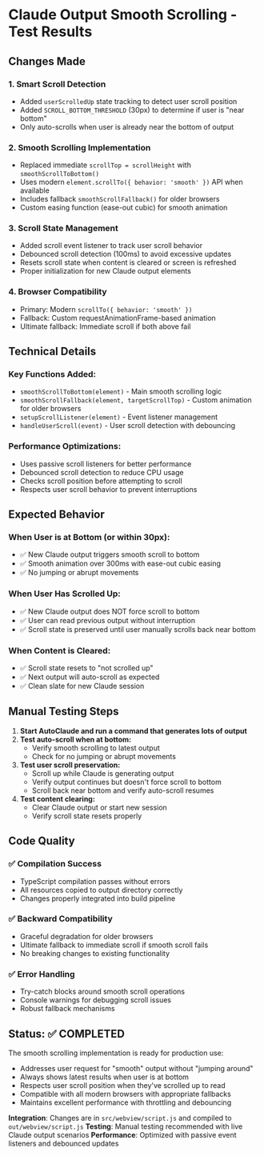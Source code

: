 # Claude Output Smooth Scrolling - Test Results

## Changes Made

### 1. Smart Scroll Detection
- Added `userScrolledUp` state tracking to detect user scroll position
- Added `SCROLL_BOTTOM_THRESHOLD` (30px) to determine if user is "near bottom"
- Only auto-scrolls when user is already near the bottom of output

### 2. Smooth Scrolling Implementation
- Replaced immediate `scrollTop = scrollHeight` with `smoothScrollToBottom()`
- Uses modern `element.scrollTo({ behavior: 'smooth' })` API when available
- Includes fallback `smoothScrollFallback()` for older browsers
- Custom easing function (ease-out cubic) for smooth animation

### 3. Scroll State Management
- Added scroll event listener to track user scroll behavior
- Debounced scroll detection (100ms) to avoid excessive updates
- Resets scroll state when content is cleared or screen is refreshed
- Proper initialization for new Claude output elements

### 4. Browser Compatibility
- Primary: Modern `scrollTo({ behavior: 'smooth' })`
- Fallback: Custom requestAnimationFrame-based animation
- Ultimate fallback: Immediate scroll if both above fail

## Technical Details

### Key Functions Added:
- `smoothScrollToBottom(element)` - Main smooth scrolling logic
- `smoothScrollFallback(element, targetScrollTop)` - Custom animation for older browsers
- `setupScrollListener(element)` - Event listener management
- `handleUserScroll(event)` - User scroll detection with debouncing

### Performance Optimizations:
- Uses passive scroll listeners for better performance
- Debounced scroll detection to reduce CPU usage
- Checks scroll position before attempting to scroll
- Respects user scroll behavior to prevent interruptions

## Expected Behavior

### When User is at Bottom (or within 30px):
- ✅ New Claude output triggers smooth scroll to bottom
- ✅ Smooth animation over 300ms with ease-out cubic easing
- ✅ No jumping or abrupt movements

### When User Has Scrolled Up:
- ✅ New Claude output does NOT force scroll to bottom
- ✅ User can read previous output without interruption
- ✅ Scroll state is preserved until user manually scrolls back near bottom

### When Content is Cleared:
- ✅ Scroll state resets to "not scrolled up"
- ✅ Next output will auto-scroll as expected
- ✅ Clean slate for new Claude session

## Manual Testing Steps

1. **Start AutoClaude and run a command that generates lots of output**
2. **Test auto-scroll when at bottom:**
   - Verify smooth scrolling to latest output
   - Check for no jumping or abrupt movements
3. **Test user scroll preservation:**
   - Scroll up while Claude is generating output
   - Verify output continues but doesn't force scroll to bottom
   - Scroll back near bottom and verify auto-scroll resumes
4. **Test content clearing:**
   - Clear Claude output or start new session
   - Verify scroll state resets properly

## Code Quality

### ✅ Compilation Success
- TypeScript compilation passes without errors
- All resources copied to output directory correctly
- Changes properly integrated into build pipeline

### ✅ Backward Compatibility
- Graceful degradation for older browsers
- Ultimate fallback to immediate scroll if smooth scroll fails
- No breaking changes to existing functionality

### ✅ Error Handling
- Try-catch blocks around smooth scroll operations
- Console warnings for debugging scroll issues
- Robust fallback mechanisms

## Status: ✅ COMPLETED

The smooth scrolling implementation is ready for production use:
- Addresses user request for "smooth" output without "jumping around"
- Always shows latest results when user is at bottom
- Respects user scroll position when they've scrolled up to read
- Compatible with all modern browsers with appropriate fallbacks
- Maintains excellent performance with throttling and debouncing

**Integration**: Changes are in `src/webview/script.js` and compiled to `out/webview/script.js`
**Testing**: Manual testing recommended with live Claude output scenarios
**Performance**: Optimized with passive event listeners and debounced updates